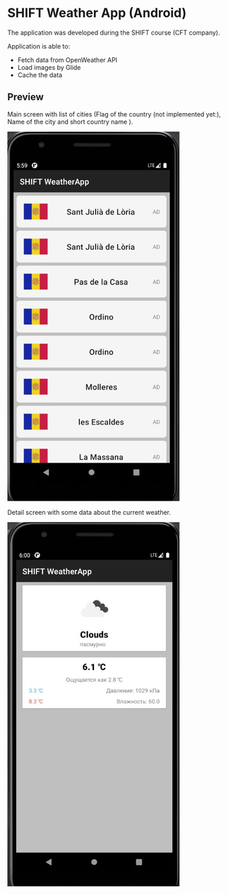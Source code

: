 # SHIFT Weather App (Android)
The application was developed during the SHIFT course (CFT company).

Application is able to:
* Fetch data from OpenWeather API
* Load images by Glide
* Cache the data


## Preview
Main screen with list of cities (Flag of the country (not implemented yet:), Name of the city and short country name ).

![MainScreen Preview](/imgs/mainscreen.jpg)


Detail screen with some data about the current weather.

![DetailScreen Preview](/imgs/detailscreen.jpg)


